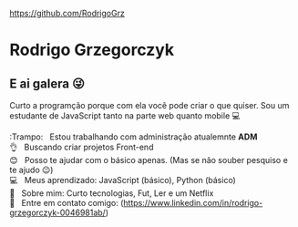 https://github.com/RodrigoGrz

# Rodrigo Grzegorczyk

## E ai galera :stuck_out_tongue_winking_eye:
Curto a programção porque com ela você pode criar o que quiser.
Sou um estudante de JavaScript tanto na parte web quanto mobile :computer:

 :Trampo:  &nbsp; Estou trabalhando com administração atualemnte **ADM**
 <br/> :ok_hand: &nbsp; Buscando criar projetos Front-end
 <br/> :blush: &nbsp; Posso te ajudar com o básico apenas. (Mas se não souber pesquiso e te ajudo :wink:)
 <br/> :computer: &nbsp; Meus aprendizado: JavaScript (básico), Python (básico)
 <br/> 💬  &nbsp; Sobre mim: Curto tecnologias, Fut, Ler e um Netflix
 <br/> :email: &nbsp; Entre em contato comigo: (https://www.linkedin.com/in/rodrigo-grzegorczyk-0046981ab/)
